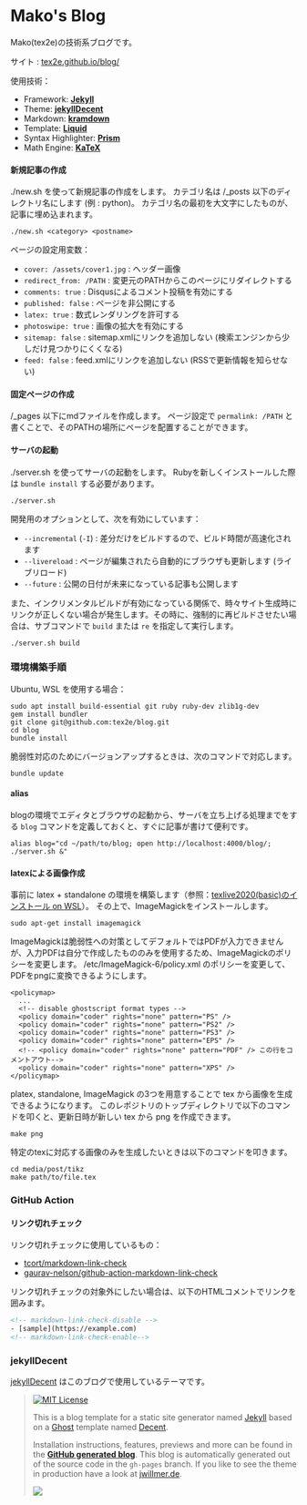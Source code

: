 # Mako's Blog

Mako(tex2e)の技術系ブログです。

サイト : [tex2e.github.io/blog/](https://tex2e.github.io/blog/)

使用技術：
- Framework: [**Jekyll**](https://jekyllrb.com/)
- Theme: [**jekyllDecent**](https://github.com/jwillmer/jekyllDecent)
- Markdown: [**kramdown**](https://kramdown.gettalong.org/)
- Template: [**Liquid**](https://shopify.github.io/liquid/)
- Syntax Highlighter: [**Prism**](http://prismjs.com/)
- Math Engine: [**KaTeX**](https://katex.org/)

#### 新規記事の作成
./new.sh を使って新規記事の作成をします。
カテゴリ名は /_posts 以下のディレクトリ名にします (例 : python)。
カテゴリ名の最初を大文字にしたものが、記事に埋め込まれます。
```
./new.sh <category> <postname>
```

ページの設定用変数：
- `cover: /assets/cover1.jpg` : ヘッダー画像
- `redirect_from: /PATH` : 変更元のPATHからこのページにリダイレクトする
- `comments: true` : Disqusによるコメント投稿を有効にする
- `published: false` : ページを非公開にする
- `latex: true` : 数式レンダリングを許可する
- `photoswipe: true` : 画像の拡大を有効にする
- `sitemap: false` : sitemap.xmlにリンクを追加しない (検索エンジンから少しだけ見つかりにくくなる)
- `feed: false` : feed.xmlにリンクを追加しない (RSSで更新情報を知らせない)

#### 固定ページの作成
/_pages 以下にmdファイルを作成します。
ページ設定で `permalink: /PATH` と書くことで、そのPATHの場所にページを配置することができます。

#### サーバの起動
./server.sh を使ってサーバの起動をします。
Rubyを新しくインストールした際は `bundle install` する必要があります。
```
./server.sh
```

開発用のオプションとして、次を有効にしています：
- `--incremental` (`-I`) : 差分だけをビルドするので、ビルド時間が高速化されます
- `--livereload` : ページが編集されたら自動的にブラウザも更新します (ライブリロード)
- `--future` : 公開の日付が未来になっている記事も公開します

また、インクリメンタルビルドが有効になっている関係で、時々サイト生成時にリンクが正しくない場合が発生します。その時に、強制的に再ビルドさせたい場合は、サブコマンドで `build` または `re` を指定して実行します。

```
./server.sh build
```


### 環境構築手順
Ubuntu, WSL を使用する場合：
```
sudo apt install build-essential git ruby ruby-dev zlib1g-dev
gem install bundler
git clone git@github.com:tex2e/blog.git
cd blog
bundle install
```

脆弱性対応のためにバージョンアップするときは、次のコマンドで対応します。
```
bundle update
```

#### alias
blogの環境でエディタとブラウザの起動から、サーバを立ち上げる処理までをする `blog` コマンドを定義しておくと、すぐに記事が書けて便利です。
```
alias blog="cd ~/path/to/blog; open http://localhost:4000/blog/; ./server.sh &"
```

#### latexによる画像作成
事前に latex + standalone の環境を構築します（参照：[texlive2020(basic)のインストール on WSL](https://tex2e.github.io/blog/latex/texlive2020-in-wsl)）。
その上で、ImageMagickをインストールします。
```
sudo apt-get install imagemagick
```

ImageMagickは脆弱性への対策としてデフォルトではPDFが入力できませんが、入力PDFは自分で作成したもののみを使用するため、ImageMagickのポリシーを変更します。
/etc/ImageMagick-6/policy.xml のポリシーを変更して、PDFをpngに変換できるようにします。
```
<policymap>
  ...
  <!-- disable ghostscript format types -->
  <policy domain="coder" rights="none" pattern="PS" />
  <policy domain="coder" rights="none" pattern="PS2" />
  <policy domain="coder" rights="none" pattern="PS3" />
  <policy domain="coder" rights="none" pattern="EPS" />
  <!-- <policy domain="coder" rights="none" pattern="PDF" /> この行をコメントアウト-->
  <policy domain="coder" rights="none" pattern="XPS" />
</policymap>
```

platex, standalone, ImageMagick の3つを用意することで tex から画像を生成できるようになります。
このレポジトリのトップディレクトリで以下のコマンドを叩くと、更新日時が新しい tex から png を作成できます。
```
make png
```

特定のtexに対応する画像のみを生成したいときは以下のコマンドを叩きます。
```
cd media/post/tikz
make path/to/file.tex
```

### GitHub Action

#### リンク切れチェック
リンク切れチェックに使用しているもの：
- [tcort/markdown-link-check](https://github.com/tcort/markdown-link-check)
- [gaurav-nelson/github-action-markdown-link-check](https://github.com/gaurav-nelson/github-action-markdown-link-check)

リンク切れチェックの対象外にしたい場合は、以下のHTMLコメントでリンクを囲みます。
```html
<!-- markdown-link-check-disable -->
- [sample](https://example.com)
<!-- markdown-link-check-enable-->
```

### jekyllDecent

[jekyllDecent](https://github.com/jwillmer/jekyllDecent) はこのブログで使用しているテーマです。

> [![MIT License](https://img.shields.io/badge/license-MIT-green.svg)](#license)
>
> This is a blog template for a static site generator named [Jekyll](https://jekyllrb.com/docs/home/)
> based on a [Ghost](https://ghost.org) template named [Decent](https://github.com/serenader2014/decent).
>
> Installation instructions, features, previews and more can be found in the
> **[GitHub generated blog](http://jwillmer.github.io/jekyllDecent)**.
> This blog is automatically generated out of the source code in the `gh-pages` branch.
> If you like to see the theme in production have a look at [jwillmer.de](http://jwillmer.de).
>
> [![](./media/img/2016-06-08-Readme-front-page-previewe.jpg)](http://jwillmer.github.io/jekyllDecent)
